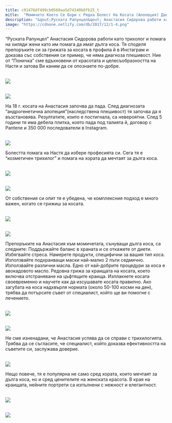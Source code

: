 ```yaml
---
title: c91476df499cb0560aa5d74340b8fb25_t
mitle:  "Момичето Което Се Бори с Рядка Болест На Косата (Алопеция) Дава Съвети, Които Вдъхновяват Хиляди За Дълга Коса!"
description: "&qout;Руската Рапунцел&qout; Анастасия Сидорова работи като трихолог и помага на хиляди жени като им помага да имат дълга коса. Тя споделя препоръките си за грижата за косата "
image: "https://cdnone.netlify.com/db/2017/12/1-4.png"
---
```


 <p>“Руската Рапунцел” Анастасия Сидорова работи като трихолог и помага на хиляди жени като им помага да имат дълга коса. Тя споделя препоръките си за грижата за косата в профила й в Инстаграм и доказва със собствения си пример, че няма диагноза плешивост. Ние от “Поничка” сме вдъхновени от красотата и целесъобразността на Настя и затова Ви каним да се опознаете по-добре.</p>      <p> <br/><img src="https://cdnone.netlify.com/db/2017/12/1-4.png"/></p> <p> <br/><img src="https://cdnone.netlify.com/db/2017/12/2-4.png"/></p> <p>На 18 г. косата на Анастасия започва да пада. След диагнозата “андрогенетична алопеция”(наследствена плешивост) тя започва да я възстановява. Резултатите, които е постигнала, са невероятни. След 5 години тя има дебела плитка, която пада под талията й, договор с Pantene и 350 000 последователи в Instagram.</p>      <p> <br/><img src="https://cdnone.netlify.com/db/2017/12/3-3.png"/></p> <p>Болестта помага на Настя да избере професията си. Сега тя е “козметичен трихилог” и помага на хората да мечтаят за дълга коса.</p> <p> <br/><img src="https://cdnone.netlify.com/db/2017/12/4-4.png"/></p> <p> <br/><img src="https://cdnone.netlify.com/db/2017/12/5-4.png"/></p>      <p>От собствения си опит тя е убедена, че комплексния подход е много важен, когато се грижиш за косата.</p> <p> <br/><img src="https://cdnone.netlify.com/db/2017/12/6-3.png"/></p> <p> <br/><img src="https://cdnone.netlify.com/db/2017/12/7-4.png"/></p> <p>Препоръките на Анастасия към момичетата, сънуващи дълга коса, са следните: Поддържайте баланс в храната и се откажете от диети. Избягвайте стреса. Намерете продукти, специфични за вашия тип коса. Използвайте подхранващи маски най-малко 2 пъти седмично. Използвайте различни масла. Едно от най-добрите процедури за коса е авокадовото масло. Редовна грижа за краищата на косата, което включва отстраняване на цъфтящите краища. Изплакнете косата своевременно и научете как да изсушавате косата правилно. Ако загубата на коса надхвърля нормата (около 50-100 косми на ден), трябва да потърсите съвет от специалист, който ще ви помогне с лечението.</p> <p> <br/><img src="https://cdnone.netlify.com/db/2017/12/8-3.png"/></p> <p> <br/><img src="https://cdnone.netlify.com/db/2017/12/9-3.png"/></p>      <p>Не сме изненадани, че Анастасия успява да се справи с трихилогията. Трябва да се съгласите, че специалист, който доказва ефективността на съветите си, заслужава доверие.</p> <p> <br/><img src="https://cdnone.netlify.com/db/2017/12/10-2.png"/></p> <p>Нещо повече, тя е популярна не само сред хората, които мечтаят за дълга коса, но и сред ценителите на женската красота. В края на краищата, нейните портрети са изпълнени с нежност и елегантност.</p> <p> <br/><img src="https://cdnone.netlify.com/db/2017/12/11-3.png"/></p>      <p> <br/><img src="https://cdnone.netlify.com/db/2017/12/12-4.png"/></p>       